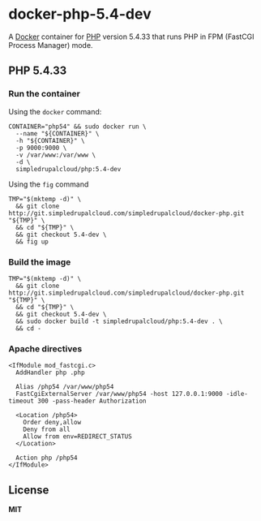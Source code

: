 # docker-php-5.4-dev

A [Docker](https://docker.com/) container for [PHP](http://php.net/) version 5.4.33 that runs PHP in FPM (FastCGI Process Manager) mode.

## PHP 5.4.33

### Run the container

Using the `docker` command:

    CONTAINER="php54" && sudo docker run \
      --name "${CONTAINER}" \
      -h "${CONTAINER}" \
      -p 9000:9000 \
      -v /var/www:/var/www \
      -d \
      simpledrupalcloud/php:5.4-dev
      
Using the `fig` command

    TMP="$(mktemp -d)" \
      && git clone http://git.simpledrupalcloud.com/simpledrupalcloud/docker-php.git "${TMP}" \
      && cd "${TMP}" \
      && git checkout 5.4-dev \
      && fig up

### Build the image

    TMP="$(mktemp -d)" \
      && git clone http://git.simpledrupalcloud.com/simpledrupalcloud/docker-php.git "${TMP}" \
      && cd "${TMP}" \
      && git checkout 5.4-dev \
      && sudo docker build -t simpledrupalcloud/php:5.4-dev . \
      && cd -

### Apache directives

    <IfModule mod_fastcgi.c>
      AddHandler php .php

      Alias /php54 /var/www/php54
      FastCgiExternalServer /var/www/php54 -host 127.0.0.1:9000 -idle-timeout 300 -pass-header Authorization

      <Location /php54>
        Order deny,allow
        Deny from all
        Allow from env=REDIRECT_STATUS
      </Location>

      Action php /php54
    </IfModule>

## License

**MIT**
